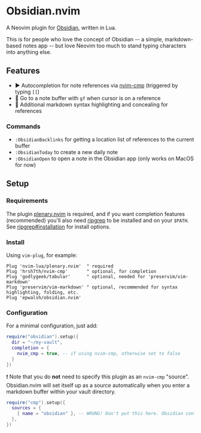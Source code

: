 # Obsidian.nvim

A Neovim plugin for [Obsidian](https://obsidian.md), written in Lua.

This is for people who love the concept of Obsidian -- a simple, markdown-based notes app -- but love Neovim too much to stand typing characters into anything else.

## Features

- ▶️ Autocompletion for note references via [nvim-cmp](https://github.com/hrsh7th/nvim-cmp) (triggered by typing `[[`)
- 🏃 Go to a note buffer with `gf` when cursor is on a reference
- 💅 Additional markdown syntax highlighting and concealing for references

### Commands

- `:ObsidianBacklinks` for getting a location list of references to the current buffer
- `:ObsidianToday` to create a new daily note
- `:ObsidianOpen` to open a note in the Obsidian app (only works on MacOS for now)

## Setup

### Requirements

The plugin [plenary.nvim](https://github.com/nvim-lua/plenary.nvim) is required, and if you want completion features (recommended) you'll also need [ripgrep](https://github.com/BurntSushi/ripgrep) to be installed and on your `$PATH`.
See [ripgrep#installation](https://github.com/BurntSushi/ripgrep) for install options.

### Install

Using `vim-plug`, for example:

```vim
Plug 'nvim-lua/plenary.nvim'  " required
Plug 'hrsh7th/nvim-cmp'       " optional, for completion
Plug 'godlygeek/tabular'      " optional, needed for 'preservim/vim-markdown'
Plug 'preservim/vim-markdown' " optional, recommended for syntax highlighting, folding, etc.
Plug 'epwalsh/obsidian.nvim'
```

### Configuration

For a minimal configuration, just add:

```lua
require("obsidian").setup({
  dir = "~/my-vault",
  completion = {
    nvim_cmp = true, -- if using nvim-cmp, otherwise set to false
  }
})
```

❗ Note that you do **not** need to specify this plugin as an `nvim-cmp` "source".
Obsidian.nvim will set itself up as a source automatically when you enter a markdown buffer within your vault directory.

```lua
require("cmp").setup({
  sources = {
    { name = "obsidian" }, -- WRONG! Don't put this here. Obsidian configures itself for nvim-cmp
  },
})
```
